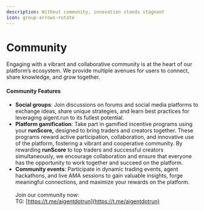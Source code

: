 ```yaml
---
description: Without community, innovation stands stagnant
icon: group-arrows-rotate
---
```


# Community

Engaging with a vibrant and collaborative community is at the heart of our platform’s ecosystem. We provide multiple avenues for users to connect, share knowledge, and grow together.

#### Community Features

* **Social groups**: Join discussions on forums and social media platforms to exchange ideas, share unique strategies, and learn best practices for leveraging aigent.run to its fullest potential.
* **Platform gamification**: Take part in gamified incentive programs using your **runScore,** designed to bring traders and creators together. These programs reward active participation, collaboration, and innovative use of the platform, fostering a vibrant and cooperative community. By rewarding **runScore** to top traders and successful creators simultaneously, we encourage collaboration and ensure that everyone has the opportunity to work together and succeed on the platform.
* **Community events**: Participate in dynamic trading events, agent hackathons, and live AMA sessions to gain valuable insights, forge meaningful connections, and maximize your rewards on the platform.\
  \
  Join our community now:\
  TG: [https://t.me/aigentdotrun](https://t.me/aigentdotrun)
